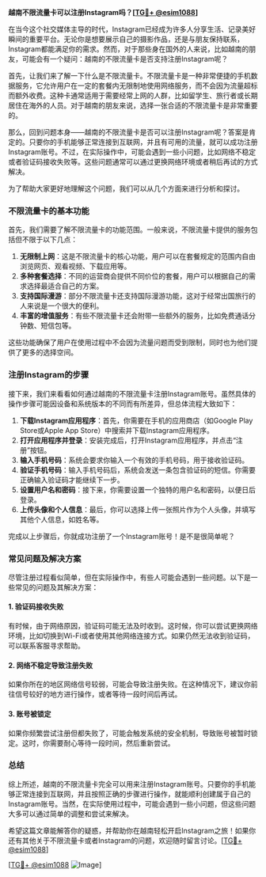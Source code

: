 **越南不限流量卡可以注册Instagram吗？[[TG💪+ @esim1088](https://t.me/s/esim1088)]**

在当今这个社交媒体主导的时代，Instagram已经成为许多人分享生活、记录美好瞬间的重要平台。无论你是想要展示自己的摄影作品，还是与朋友保持联系，Instagram都能满足你的需求。然而，对于那些身在国外的人来说，比如越南的朋友，可能会有一个疑问：越南的不限流量卡是否支持注册Instagram呢？

首先，让我们来了解一下什么是不限流量卡。不限流量卡是一种非常便捷的手机数据服务，它允许用户在一定的套餐内无限制地使用网络服务，而不会因为流量超标而额外收费。这种卡通常适用于需要经常上网的人群，比如留学生、旅行者或长期居住在海外的人员。对于越南的朋友来说，选择一张合适的不限流量卡是非常重要的。

那么，回到问题本身——越南的不限流量卡是否可以注册Instagram呢？答案是肯定的。只要你的手机能够正常连接到互联网，并且有可用的流量，就可以成功注册Instagram账号。不过，在实际操作中，可能会遇到一些小问题，比如网络不稳定或者验证码接收失败等。这些问题通常可以通过更换网络环境或者稍后再试的方式解决。

为了帮助大家更好地理解这个问题，我们可以从几个方面来进行分析和探讨。

### 不限流量卡的基本功能

首先，我们需要了解不限流量卡的功能范围。一般来说，不限流量卡提供的服务包括但不限于以下几点：

1. **无限制上网**：这是不限流量卡的核心功能，用户可以在套餐规定的范围内自由浏览网页、观看视频、下载应用等。
2. **多种套餐选择**：不同的运营商会提供不同价位的套餐，用户可以根据自己的需求选择最适合自己的方案。
3. **支持国际漫游**：部分不限流量卡还支持国际漫游功能，这对于经常出国旅行的人来说是一个很大的便利。
4. **丰富的增值服务**：有些不限流量卡还会附带一些额外的服务，比如免费通话分钟数、短信包等。

这些功能确保了用户在使用过程中不会因为流量问题而受到限制，同时也为他们提供了更多的选择空间。

### 注册Instagram的步骤

接下来，我们来看看如何通过越南的不限流量卡注册Instagram账号。虽然具体的操作步骤可能因设备和系统版本的不同而有所差异，但总体流程大致如下：

1. **下载Instagram应用程序**：首先，你需要在手机的应用商店（如Google Play Store或Apple App Store）中搜索并下载Instagram应用程序。
2. **打开应用程序并登录**：安装完成后，打开Instagram应用程序，并点击“注册”按钮。
3. **输入手机号码**：系统会要求你输入一个有效的手机号码，用于接收验证码。
4. **验证手机号码**：输入手机号码后，系统会发送一条包含验证码的短信。你需要正确输入验证码才能继续下一步。
5. **设置用户名和密码**：接下来，你需要设置一个独特的用户名和密码，以便日后登录。
6. **上传头像和个人信息**：最后，你可以选择上传一张照片作为个人头像，并填写其他个人信息，如姓名等。

完成以上步骤后，你就成功注册了一个Instagram账号！是不是很简单呢？

### 常见问题及解决方案

尽管注册过程看似简单，但在实际操作中，有些人可能会遇到一些问题。以下是一些常见的问题及其解决方案：

#### 1. 验证码接收失败

有时候，由于网络原因，验证码可能无法及时收到。这时候，你可以尝试更换网络环境，比如切换到Wi-Fi或者使用其他网络连接方式。如果仍然无法收到验证码，可以联系客服寻求帮助。

#### 2. 网络不稳定导致注册失败

如果你所在的地区网络信号较弱，可能会导致注册失败。在这种情况下，建议你前往信号较好的地方进行操作，或者等待一段时间后再试。

#### 3. 账号被锁定

如果你频繁尝试注册但都失败了，可能会触发系统的安全机制，导致账号被暂时锁定。这时，你需要耐心等待一段时间，然后重新尝试。

### 总结

综上所述，越南的不限流量卡完全可以用来注册Instagram账号。只要你的手机能够正常连接到互联网，并且按照正确的步骤进行操作，就能顺利创建属于自己的Instagram账号。当然，在实际使用过程中，可能会遇到一些小问题，但这些问题大多可以通过简单的调整和尝试来解决。

希望这篇文章能解答你的疑惑，并帮助你在越南轻松开启Instagram之旅！如果你还有其他关于不限流量卡或者Instagram的问题，欢迎随时留言讨论。[[TG💪+ @esim1088](https://t.me/s/esim1088)]

[[TG💪+ @esim1088](https://t.me/s/esim1088) ![Image](https://i.postimg.cc/4NQfJmqS/Snipaste-2025-05-13-00-14-12.png)]